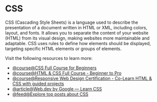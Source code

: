 # CSS

CSS (Cascading Style Sheets) is a language used to describe the presentation of a document written in HTML or XML, including colors, layout, and fonts. It allows you to separate the content of your website (HTML) from its visual design, making websites more maintainable and adaptable. CSS uses rules to define how elements should be displayed, targeting specific HTML elements or groups of elements.

Visit the following resources to learn more:

- [@course@CSS Full Course for Beginners](https://www.youtube.com/watch?v=n4R2E7O-Ngo)
- [@course@HTML & CSS Full Course - Beginner to Pro](https://www.youtube.com/watch?v=G3e-cpL7ofc)
- [@course@Responsive Web Design Certification - Co-Learn HTML & CSS with guided projects](https://www.freecodecamp.org/learn/2022/responsive-web-design/)
- [@article@Web.dev by Google — Learn CSS](https://web.dev/learn/css/)
- [@feed@Explore top posts about CSS](https://app.daily.dev/tags/css?ref=roadmapsh)